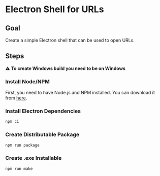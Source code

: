 # Electron Shell for URLs

## Goal

Create a simple Electron shell that can be used to open URLs.

## Steps

:warning: **To create Windows build you need to be on Windows**

### Install Node/NPM

First, you need to have Node.js and NPM installed. You can download it from [here](https://nodejs.org/).

### Install Electron Dependencies

```bash
npm ci
```

### Create Distributable Package

```bash
npm run package
```

### Create .exe Installable

```bash
npm run make
```